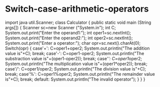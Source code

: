 # Switch-case-arithmetic-operators
import java util.Scanner;
class Calculator
{
public static void main (String args[])
{
Scanner sc=new Scanner ("System.in");
int C;
System.out.print("Enter the operand1:");
int oper1=sc.nextInt();
System.out.print("Enter the operand2:");
int oper2=sc.nextInt();
System.out.print("Enter a operator:");
char opr=sc.next().charAt(0);
Switch(opr)
{
case'+':
  C=oper1+oper2;
  System.out.println("The addition value is"+C);
  break;
case'-':
  C=oper1-oper2;
  System.out.println("The substraction value is"+(oper1-oper2));
  break;
case'*':
 C=oper1*oper2;
 System.out.println("The multiplication value is"+(oper1*oper2));
 break;
case'/':
 C=oper1/oper2;
 System.out.println("The division value is"+C);
break;
case'%':
 C=oper1%oper2;
 System.out.println("The remainder value is"+C);
 break;
 default:
 System.out.println("The invalid operator");
 }
 }
}

 
